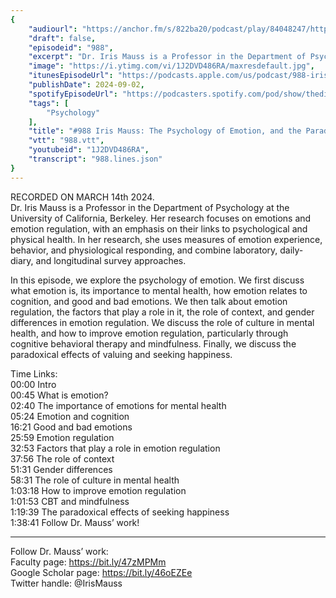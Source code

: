 ```yaml
---
{
	"audiourl": "https://anchor.fm/s/822ba20/podcast/play/84048247/https%3A%2F%2Fd3ctxlq1ktw2nl.cloudfront.net%2Fstaging%2F2024-2-14%2Fa87e2e33-52db-e42d-a7da-c0113cdf0c37.m4a",
	"draft": false,
	"episodeid": "988",
	"excerpt": "Dr. Iris Mauss is a Professor in the Department of Psychology at the University of California, Berkeley.  Her research focuses on emotions and emotion regulation, with an emphasis on their links to psychological and physical health. In her research, she uses measures of emotion experience, behavior, and physiological responding, and combine laboratory, daily-diary, and longitudinal survey approaches.",
	"image": "https://i.ytimg.com/vi/1J2DVD486RA/maxresdefault.jpg",
	"itunesEpisodeUrl": "https://podcasts.apple.com/us/podcast/988-iris-mauss-the-psychology-of-emotion-and/id1451347236?i=1000668079433&uo=4",
	"publishDate": 2024-09-02,
	"spotifyEpisodeUrl": "https://podcasters.spotify.com/pod/show/thedissenter/episodes/988-Iris-Mauss-The-Psychology-of-Emotion--and-the-Paradox-of-Seeking-Happiness-e2h3etn",
	"tags": [
		"Psychology"
	],
	"title": "#988 Iris Mauss: The Psychology of Emotion, and the Paradox of Seeking Happiness",
	"vtt": "988.vtt",
	"youtubeid": "1J2DVD486RA",
	"transcript": "988.lines.json"
}
---
```

RECORDED ON MARCH 14th 2024.  
Dr. Iris Mauss is a Professor in the Department of Psychology at the University of California, Berkeley.  Her research focuses on emotions and emotion regulation, with an emphasis on their links to psychological and physical health. In her research, she uses measures of emotion experience, behavior, and physiological responding, and combine laboratory, daily-diary, and longitudinal survey approaches.

In this episode, we explore the psychology of emotion. We first discuss what emotion is, its importance to mental health, how emotion relates to cognition, and good and bad emotions. We then talk about emotion regulation, the factors that play a role in it, the role of context, and gender differences in emotion regulation. We discuss the role of culture in mental health, and how to improve emotion regulation, particularly through cognitive behavioral therapy and mindfulness. Finally, we discuss the paradoxical effects of valuing and seeking happiness.

Time Links:  
<time>00:00</time> Intro  
<time>00:45</time> What is emotion?  
<time>02:40</time> The importance of emotions for mental health  
<time>05:24</time> Emotion and cognition  
<time>16:21</time> Good and bad emotions  
<time>25:59</time> Emotion regulation  
<time>32:53</time> Factors that play a role in emotion regulation  
<time>37:56</time> The role of context  
<time>51:31</time> Gender differences  
<time>58:31</time> The role of culture in mental health  
<time>1:03:18</time> How to improve emotion regulation  
<time>1:01:53</time> CBT and mindfulness  
<time>1:19:39</time> The paradoxical effects of seeking happiness  
<time>1:38:41</time> Follow Dr. Mauss’ work!

---

Follow Dr. Mauss’ work:  
Faculty page: https://bit.ly/47zMPMm  
Google Scholar page: https://bit.ly/46oEZEe  
Twitter handle: @IrisMauss

